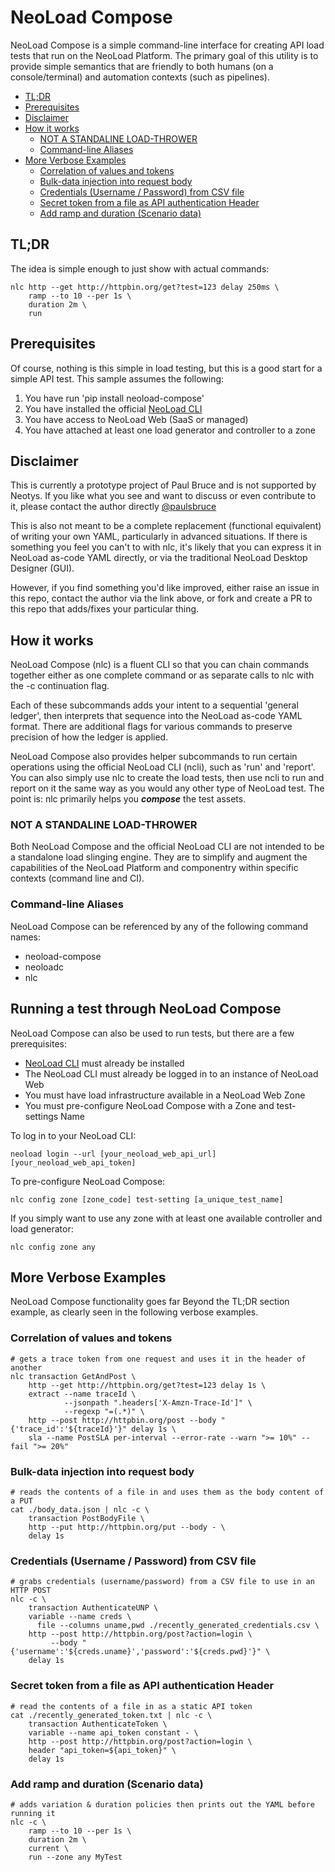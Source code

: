 # NeoLoad Compose

NeoLoad Compose is a simple command-line interface for creating API load tests that run on the NeoLoad Platform. The primary goal of this utility is to provide simple semantics that are friendly to both humans (on a console/terminal) and automation contexts (such as pipelines).

<!-- toc -->

- [TL;DR](#tldr)
- [Prerequisites](#prerequisites)
- [Disclaimer](#disclaimer)
- [How it works](#how-it-works)
  * [NOT A STANDALINE LOAD-THROWER](#not-a-standaline-load-thrower)
  * [Command-line Aliases](#command-line-aliases)
- [More Verbose Examples](#more-verbose-examples)
  * [Correlation of values and tokens](#correlation-of-values-and-tokens)
  * [Bulk-data injection into request body](#bulk-data-injection-into-request-body)
  * [Credentials (Username / Password) from CSV file](#credentials-username--password-from-csv-file)
  * [Secret token from a file as API authentication Header](#secret-token-from-a-file-as-api-authentication-header)
  * [Add ramp and duration (Scenario data)](#add-ramp-and-duration-scenario-data)

<!-- tocstop -->

## TL;DR
The idea is simple enough to just show with actual commands:
```
nlc http --get http://httpbin.org/get?test=123 delay 250ms \
    ramp --to 10 --per 1s \
    duration 2m \
    run
```

## Prerequisites

Of course, nothing is this simple in load testing, but this is a good start for a simple API test. This sample assumes the following:

 1. You have run 'pip install neoload-compose'
 2. You have installed the official [NeoLoad CLI](https://github.com/Neotys-Labs/neoload-cli)
 3. You have access to NeoLoad Web (SaaS or managed)
 4. You have attached at least one load generator and controller to a zone

## Disclaimer

This is currently a prototype project of Paul Bruce and is not supported by Neotys. If you like what you see and want to discuss or even contribute to it, please contact the author directly [@paulsbruce](https://twitter.com/paulsbruce)

This is also not meant to be a complete replacement (functional equivalent) of writing your own YAML, particularly in advanced situations. If there is something you feel you can't to with nlc, it's likely that you can express it in NeoLoad as-code YAML directly, or via the traditional NeoLoad Desktop Designer (GUI).

However, if you find something you'd like improved, either raise an issue in this repo, contact the author via the link above, or fork and create a PR to this repo that adds/fixes your particular thing.

## How it works
NeoLoad Compose (nlc) is a fluent CLI so that you can chain commands together either as one complete command or as separate calls to nlc with the -c continuation flag.

Each of these subcommands adds your intent to a sequential 'general ledger', then interprets that sequence into the NeoLoad as-code YAML format. There are additional flags for various commands to preserve precision of how the ledger is applied.

NeoLoad Compose also provides helper subcommands to run certain operations using the official NeoLoad CLI (ncli), such as 'run' and 'report'. You can also simply use nlc to create the load tests, then use ncli to run and report on it the same way as you would any other type of NeoLoad test. The point is: nlc primarily helps you ***compose*** the test assets.

### NOT A STANDALINE LOAD-THROWER
Both NeoLoad Compose and the official NeoLoad CLI are not intended to be a standalone load slinging engine. They are to simplify and augment the capabilities of the NeoLoad Platform and componentry within specific contexts (command line and CI).

### Command-line Aliases
NeoLoad Compose can be referenced by any of the following command names:
- neoload-compose
- neoloadc
- nlc

## Running a test through NeoLoad Compose
NeoLoad Compose can also be used to run tests, but there are a few prerequisites:

- [NeoLoad CLI](https://github.com/Neotys-Labs/neoload-cli) must already be installed
- The NeoLoad CLI must already be logged in to an instance of NeoLoad Web
- You must have load infrastructure available in a NeoLoad Web Zone
- You must pre-configure NeoLoad Compose with a Zone and test-settings Name

To log in to your NeoLoad CLI:
```
neoload login --url [your_neoload_web_api_url] [your_neoload_web_api_token]
```
To pre-configure NeoLoad Compose:
```
nlc config zone [zone_code] test-setting [a_unique_test_name]
```
If you simply want to use any zone with at least one available controller and load generator:
```
nlc config zone any
```

## More Verbose Examples
NeoLoad Compose functionality goes far Beyond the TL;DR section example, as clearly seen in the following verbose examples.

### Correlation of values and tokens
```
# gets a trace token from one request and uses it in the header of another
nlc transaction GetAndPost \
    http --get http://httpbin.org/get?test=123 delay 1s \
    extract --name traceId \
            --jsonpath ".headers['X-Amzn-Trace-Id']" \
            --regexp "=(.*)" \
    http --post http://httpbin.org/post --body "{'trace_id':'${traceId}'}" delay 1s \
    sla --name PostSLA per-interval --error-rate --warn ">= 10%" --fail ">= 20%"
```
### Bulk-data injection into request body
```
# reads the contents of a file in and uses them as the body content of a PUT
cat ./body_data.json | nlc -c \
    transaction PostBodyFile \
    http --put http://httpbin.org/put --body - \
    delay 1s
```
### Credentials (Username / Password) from CSV file
```
# grabs credentials (username/password) from a CSV file to use in an HTTP POST
nlc -c \
    transaction AuthenticateUNP \
    variable --name creds \
      file --columns uname,pwd ./recently_generated_credentials.csv \
    http --post http://httpbin.org/post?action=login \
         --body "{'username':'${creds.uname}','password':'${creds.pwd}'}" \
    delay 1s
```
### Secret token from a file as API authentication Header
```
# read the contents of a file in as a static API token
cat ./recently_generated_token.txt | nlc -c \
    transaction AuthenticateToken \
    variable --name api_token constant - \
    http --post http://httpbin.org/post?action=login \
    header "api_token=${api_token}" \
    delay 1s
```
### Add ramp and duration (Scenario data)
```
# adds variation & duration policies then prints out the YAML before running it
nlc -c \
    ramp --to 10 --per 1s \
    duration 2m \
    current \
    run --zone any MyTest

```
